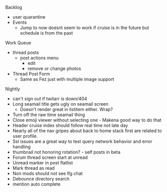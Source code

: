 Backlog
* user quarantine
* Events
  * Jump to now doesnt seem to work if cruise is in the future but schedule is from the past

Work Queue
* thread posts
  * post actions menu
    * edit
    * remove or change photos
* Thread Post Form
  * Same as Fez just with multiple image support

Nightly
* can't sign out if twitarr is down/404
* Long seamail title gets ugly on seamail screen
  * Doesn't render great in listitem either. Wrap?
* Turn off the raw time seamail thing
* Close emoji viewer without selecting one - Makena good way to do that
* Header cruise index should follow real time not late day
* Nearly all of the nav gripes about back to home stack first are related to user profile.
* Ssl issues are a great way to test query network behavior and error handling
* thumbnail not honoring rotation? - self posts in beta
* Forum thread screen start at unread
* Unread marker in post flatlist
* Mark thread as read
* Non mods should not see lfg chat
* Debounce directory search
* mention auto complete

